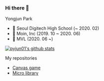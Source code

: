 ### Hi there 👋

Yongjun Park
- 🏫 Seoul Digitech High School (~ 2020. 02)
- 🏢 Moin, Inc (2019. 10 ~ 2020. 06)
- 🏢 MVL (2020. 06 ~)

[![pyjun01's github stats](https://github-readme-stats.vercel.app/api?username=pyjun01)](https://github.com/pyjun01)

My repositories
- [Canvas game](https://github.com/pyjun01?tab=repositories&q=web-game)
- [Micro library](https://github.com/pyjun01?tab=repositories&q=micro-library)
